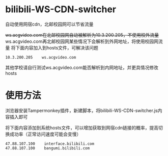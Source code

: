 # bilibili-WS-CDN-switcher
自动使用网宿cdn，北邮校园网可以节省流量

~~ws.acgvideo.com在北邮校园网自动被解析为10.3.200.205，不使用校外流量~~
ws.acgvideo.com再北邮校园网某些情况下会解析到外网地址，将使用校园网流量
将下面内容加入到hosts文件，可解决该问题
```
10.3.200.205    ws.acgvideo.com
```

其他学校请自行测试ws.acgvideo.com能否解析到内网地址，并更具情况修改hosts


# 使用方法
浏览器安装Tampermonkey插件，新建脚本，将bilibili-WS-CDN-switcher.js内容插入即可

将下面内容添加到系统hosts文件，可以增加获取到网宿cdn链接的概率，提高切换成功率（正常访问速度可能会变慢）
```
47.88.107.100    interface.bilibili.com
47.88.107.100    bangumi.bilibili.com
```

